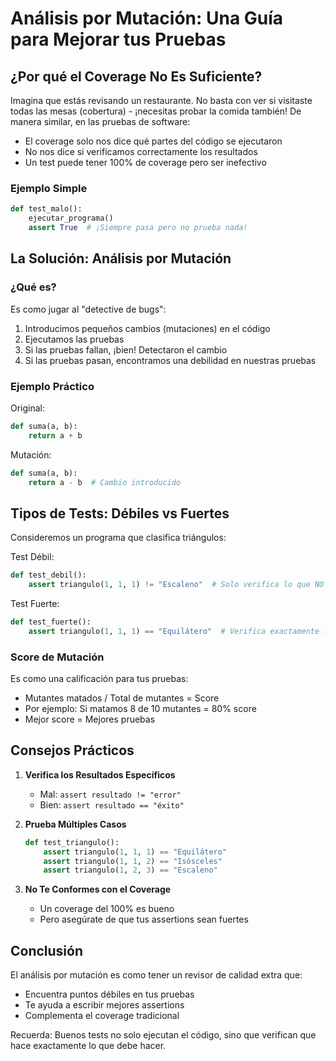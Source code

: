 # Análisis por Mutación: Una Guía para Mejorar tus Pruebas

## ¿Por qué el Coverage No Es Suficiente?

Imagina que estás revisando un restaurante. No basta con ver si visitaste todas las mesas (cobertura) - ¡necesitas probar la comida también! De manera similar, en las pruebas de software:

- El coverage solo nos dice qué partes del código se ejecutaron
- No nos dice si verificamos correctamente los resultados
- Un test puede tener 100% de coverage pero ser inefectivo

### Ejemplo Simple

```python
def test_malo():
    ejecutar_programa()
    assert True  # ¡Siempre pasa pero no prueba nada!
```

## La Solución: Análisis por Mutación

### ¿Qué es?

Es como jugar al "detective de bugs":

1. Introducimos pequeños cambios (mutaciones) en el código
2. Ejecutamos las pruebas
3. Si las pruebas fallan, ¡bien! Detectaron el cambio
4. Si las pruebas pasan, encontramos una debilidad en nuestras pruebas

### Ejemplo Práctico

Original:

```python
def suma(a, b):
    return a + b
```

Mutación:

```python
def suma(a, b):
    return a - b  # Cambio introducido
```

## Tipos de Tests: Débiles vs Fuertes

Consideremos un programa que clasifica triángulos:

Test Débil:

```python
def test_debil():
    assert triangulo(1, 1, 1) != "Escaleno"  # Solo verifica lo que NO es
```

Test Fuerte:

```python
def test_fuerte():
    assert triangulo(1, 1, 1) == "Equilátero"  # Verifica exactamente lo que debe ser
```

### Score de Mutación

Es como una calificación para tus pruebas:

- Mutantes matados / Total de mutantes = Score
- Por ejemplo: Si matamos 8 de 10 mutantes = 80% score
- Mejor score = Mejores pruebas

## Consejos Prácticos

1. **Verifica los Resultados Específicos**

   - Mal: `assert resultado != "error"`
   - Bien: `assert resultado == "éxito"`

2. **Prueba Múltiples Casos**

   ```python
   def test_triangulo():
       assert triangulo(1, 1, 1) == "Equilátero"
       assert triangulo(1, 1, 2) == "Isósceles"
       assert triangulo(1, 2, 3) == "Escaleno"
   ```

3. **No Te Conformes con el Coverage**
   - Un coverage del 100% es bueno
   - Pero asegúrate de que tus assertions sean fuertes

## Conclusión

El análisis por mutación es como tener un revisor de calidad extra que:

- Encuentra puntos débiles en tus pruebas
- Te ayuda a escribir mejores assertions
- Complementa el coverage tradicional

Recuerda: Buenos tests no solo ejecutan el código, sino que verifican que hace exactamente lo que debe hacer.
